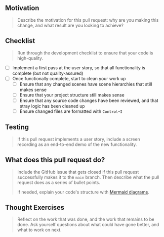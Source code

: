 ## Motivation

> Describe the motivation for this pull request: why are you making this change, and what result are you looking to achieve?

## Checklist

> Run through the development checklist to ensure that your code is high-quality.

* [ ] Implement a first pass at the user story, so that all functionality is complete (but not quality-assured)
* [ ] Once functionally complete, start to clean your work up
    * [ ] Ensure that any changed scenes have scene hierarchies that still makes sense
    * [ ] Ensure that your project structure still makes sense
    * [ ] Ensure that any source code changes have been reviewed, and that stray logic has been cleaned up
    * [ ] Ensure changed files are formatted with `Control`-`I`

## Testing

> If this pull request implements a user story, include a screen recording as an end-to-end demo of the new functionality.

## What does this pull request do?

> Include the GitHub issue that gets closed if this pull request successfully makes it to the `main` branch. Then describe what the pull request does as a series of bullet points.
>
> If needed, explain your code's structure with [Mermaid diagrams](https://docs.github.com/en/get-started/writing-on-github/working-with-advanced-formatting/creating-diagrams).

## Thought Exercises

> Reflect on the work that was done, and the work that remains to be done. Ask yourself questions about what could have gone better, and what to work on next.
